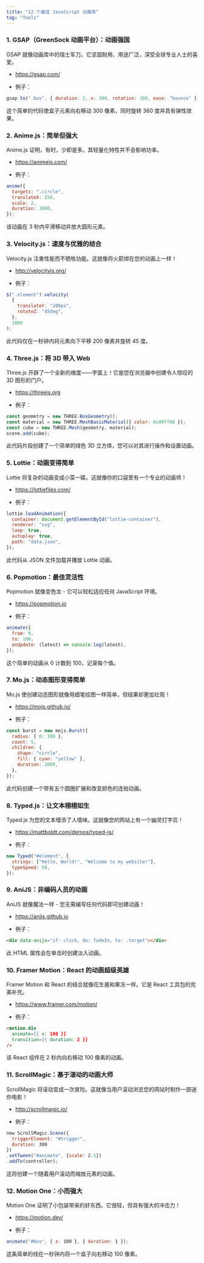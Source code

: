 ```yaml
---
title: "12 个最佳 JavaScript 动画库"
tag: "Tools"
---
```


### 1. GSAP（GreenSock 动画平台）：动画强国

GSAP 就像动画库中的瑞士军刀。它坚固耐用、用途广泛，深受全球专业人士的喜爱。

- https://gsap.com/

- 例子：

```js
gsap.to(".box", { duration: 2, x: 300, rotation: 360, ease: "bounce" });
```

这个简单的代码使盒子元素向右移动 300 像素，同时旋转 360 度并具有弹性效果。

### 2. Anime.js：简单但强大

Anime.js 证明，有时，少即是多。其轻量化特性并不会影响功率。

- https://animejs.com/

- 例子：

```js
anime({
  targets: ".circle",
  translateX: 250,
  scale: 2,
  duration: 3000,
});
```

该动画在 3 秒内平滑移动并放大圆形元素。

### 3. Velocity.js：速度与优雅的结合

Velocity.js 注重性能而不牺牲功能。这就像将火箭绑在您的动画上一样！

- http://velocityjs.org/

- 例子：

```js
$(".element").velocity(
  {
    translateY: "200px",
    rotateZ: "45deg",
  },
  1000
);
```

此代码仅在一秒钟内将元素向下平移 200 像素并旋转 45 度。

### 4. Three.js：将 3D 带入 Web

Three.js 开辟了一个全新的维度——字面上！它是您在浏览器中创建令人惊叹的 3D 图形的门户。

- https://threejs.org

- 例子：

```js
const geometry = new THREE.BoxGeometry();
const material = new THREE.MeshBasicMaterial({ color: 0x00ff00 });
const cube = new THREE.Mesh(geometry, material);
scene.add(cube);
```

此代码片段创建了一个简单的绿色 3D 立方体，您可以对其进行操作和设置动画。

### 5. Lottie：动画变得简单

Lottie 将复杂的动画变成小菜一碟。这就像你的口袋里有一个专业的动画师！

- https://lottiefiles.com/

- 例子：

```js
lottie.loadAnimation({
  container: document.getElementById("lottie-container"),
  renderer: "svg",
  loop: true,
  autoplay: true,
  path: "data.json",
});
```

此代码从 JSON 文件加载并播放 Lottie 动画。

### 6. Popmotion：最佳灵活性

Popmotion 就像变色龙 - 它可以轻松适应任何 JavaScript 环境。

- https://popmotion.io

- 例子：

```js
animate({
  from: 0,
  to: 100,
  onUpdate: (latest) => console.log(latest),
});
```

这个简单的动画从 0 计数到 100，记录每个值。

### 7. Mo.js：动态图形变得简单

Mo.js 使创建动态图形就像用蜡笔绘图一样简单，但结果却更加壮观！

- https://mojs.github.io/

- 例子：

```js
const burst = new mojs.Burst({
  radius: { 0: 100 },
  count: 5,
  children: {
    shape: "circle",
    fill: { cyan: "yellow" },
    duration: 2000,
  },
});
```

此代码创建一个带有五个圆圈扩展和改变颜色的连拍动画。

### 8. Typed.js：让文本栩栩如生

Typed.js 为您的文本增添了人情味。这就像您的网站上有一个幽灵打字员！

- https://mattboldt.com/demos/typed-js/

- 例子：

```js
new Typed("#element", {
  strings: ["Hello, World!", "Welcome to my website!"],
  typeSpeed: 50,
});
```

### 9. AniJS：非编码人员的动画

AniJS 就像魔法一样 - 您无需编写任何代码即可创建动画！

- https://anijs.github.io

- 例子：

```html
<div data-anijs="if: click, do: fadeIn, to: .target"></div>
```

此 HTML 属性会在单击时创建淡入动画。

### 10. Framer Motion：React 的动画超级英雄

Framer Motion 和 React 的结合就像花生酱和果冻一样。它是 React 工具包的完美补充。

- https://www.framer.com/motion/

- 例子：

```html
<motion.div
  animate={{ x: 100 }}
  transition={{ duration: 2 }}
/>
```

该 React 组件在 2 秒内向右移动 100 像素的动画。

### 11. ScrollMagic：基于滚动的动画大师

ScrollMagic 将滚动变成一次冒险。这就像当用户滚动浏览您的网站时制作一部迷你电影！

- http://scrollmagic.io/

- 例子：

```js
new ScrollMagic.Scene({
  triggerElement: "#trigger",
  duration: 300
})
.setTween("#animate", {scale: 2.5})
.addTo(controller);
```

这将创建一个随着用户滚动而缩放元素的动画。

### 12. Motion One：小而强大

Motion One 证明了小包装带来的好东西。它很轻，但具有强大的冲击力！

- https://motion.dev/

- 例子：

```js
animate("#box", { x: 100 }, { duration: 1 });
```

这条简单的线在一秒钟内将一个盒子向右移动 100 像素。